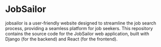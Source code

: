# JobSailor
jobsailor is a user-friendly website designed to streamline the job search process, providing a seamless platform for job seekers. This repository contains the source code for the JobSailor web application, built with Django (for the backend) and React (for the frontend).

